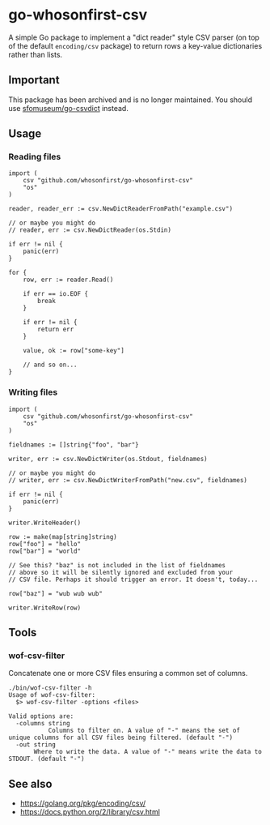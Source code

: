 # go-whosonfirst-csv

A simple Go package to implement a "dict reader" style CSV parser (on top of the default `encoding/csv` package) to return rows a key-value dictionaries rather than lists.

## Important

This package has been archived and is no longer maintained. You should use [sfomuseum/go-csvdict](https://github.com/sfomuseum/go-csvdict) instead.

## Usage

### Reading files

```
import (
	csv "github.com/whosonfirst/go-whosonfirst-csv"
	"os"
)

reader, reader_err := csv.NewDictReaderFromPath("example.csv")

// or maybe you might do
// reader, err := csv.NewDictReader(os.Stdin)

if err != nil {
	panic(err)
}

for {
	row, err := reader.Read()

	if err == io.EOF {
		break
	}

	if err != nil {
		return err
	}

	value, ok := row["some-key"]

	// and so on...
}
```

### Writing files

```
import (
	csv "github.com/whosonfirst/go-whosonfirst-csv"
	"os"
)

fieldnames := []string{"foo", "bar"}

writer, err := csv.NewDictWriter(os.Stdout, fieldnames)

// or maybe you might do
// writer, err := csv.NewDictWriterFromPath("new.csv", fieldnames)

if err != nil {
	panic(err)
}

writer.WriteHeader()

row := make(map[string]string)
row["foo"] = "hello"
row["bar"] = "world"

// See this? "baz" is not included in the list of fieldnames
// above so it will be silently ignored and excluded from your
// CSV file. Perhaps it should trigger an error. It doesn't, today...

row["baz"] = "wub wub wub"

writer.WriteRow(row)
```

## Tools

### wof-csv-filter

Concatenate one or more CSV files ensuring a common set of columns.

```
./bin/wof-csv-filter -h
Usage of wof-csv-filter:
  $> wof-csv-filter -options <files>

Valid options are:
  -columns string
    	   Columns to filter on. A value of "-" means the set of unique columns for all CSV files being filtered. (default "-")
  -out string
       Where to write the data. A value of "-" means write the data to STDOUT. (default "-")
```

## See also

* https://golang.org/pkg/encoding/csv/
* https://docs.python.org/2/library/csv.html